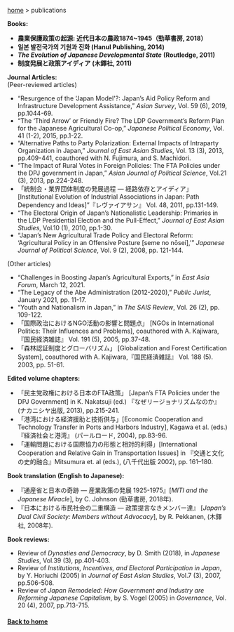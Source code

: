 [home](https://hirosasada.github.io/) > publications  

**Books:**  
- **農業保護政策の起源: 近代日本の農政1874~1945（勁草書房, 2018）**  
- **일본 발전국가의 기원과 진화 (Hanul Publishing, 2014)**  
- ***The Evolution of Japanese Developmental State*** **(Routledge, 2011)**  
- **制度発展と政策アイディア (木鐸社, 2011)**  

**Journal Articles:**  
(Peer-reviewed articles)  
- “Resurgence of the ‘Japan Model'?: Japan’s Aid Policy Reform and Infrastructure Development Assistance,” *Asian Survey*, Vol. 59 (6), 2019, pp.1044-69.  
- “The ‘Third Arrow’ or Friendly Fire? The LDP Government’s Reform Plan for the Japanese Agricultural Co-op,” *Japanese Political Economy*, Vol. 41 (1-2), 2015, pp.1-22.  
- “Alternative Paths to Party Polarization: External Impacts of Intraparty Organization in Japan,” *Journal of East Asian Studies*, Vol. 13 (3), 2013, pp.409-441, coauthored with N. Fujimura, and S. Machidori.  
- “The Impact of Rural Votes in Foreign Policies: The FTA Policies under the DPJ government in Japan,” *Asian Journal of Political Science*, Vol.21 (3), 2013, pp.224-248.  
- 「統制会・業界団体制度の発展過程 ― 経路依存とアイディア」 [Institutional Evolution of Industrial Associations in Japan: Path Dependency and Ideas]”『レヴァイアサン』 Vol. 48, 2011, pp.131-149.  
- “The Electoral Origin of Japan’s Nationalistic Leadership: Primaries in the LDP Presidential Election and the Pull-Effect,” *Journal of East Asian Studies*, Vol.10 (1), 2010, pp.1-30.  
- “Japan’s New Agricultural Trade Policy and Electoral Reform: ‘Agricultural Policy in an Offensive Posture [seme no nōsei],’” *Japanese Journal of Political Science*, Vol. 9 (2), 2008, pp. 121-144.  
  
(Other articles)  
- “Challenges in Boosting Japan’s Agricultural Exports,” in *East Asia Forum*, March 12, 2021.
- “The Legacy of the Abe Administration (2012-2020),” *Public Jurist*, January 2021, pp. 11-17.
- “Youth and Nationalism in Japan,” in *The SAIS Review*, Vol. 26 (2), pp. 109-122.  
- 「国際政治におけるNGO活動の影響と問題点」 [NGOs in International Politics: Their Influences and Problems], coauthored with A. Kajiwara,『国民経済雑誌』 Vol. 191 (5), 2005, pp.37-48.  
- 「森林認証制度とグローバリズム」 [Globalization and Forest Certification System], coauthored with A. Kajiwara,『国民経済雑誌』 Vol. 188 (5). 2003, pp. 51-61.  
  
**Edited volume chapters:**  
- 「民主党政権における日本のFTA政策」 [Japan’s FTA Policies under the DPJ Government] in K. Nakatsuji (ed.) 『なぜリージョナリズムなのか』(ナカニシヤ出版, 2013), pp.215-241.  
- 「港湾における経済援助と技術供与」[Economic Cooperation and Technology Transfer in Ports and Harbors Industry], Kagawa et al. (eds.)『経済社会と港湾』 (パールロード, 2004), pp.83-96.  
- 「運輸問題における国際協力の形態と相対的利得」[International Cooperation and Relative Gain in Transportation Issues] in 『交通と文化の史的融合』Mitsumura et. al (eds.), (八千代出版 2002), pp. 161–180.
  
**Book translation (English to Japanese):**  
- 『通産省と日本の奇跡 — 産業政策の発展 1925-1975』[*MITI and the Japanese Miracle*], by C. Johnson (勁草書房, 2018年).  
- 『日本における市民社会の二重構造 — 政策提言なきメンバー達』 [*Japan’s Dual Civil Society: Members without Advocacy*], by R. Pekkanen, (木鐸社, 2008年).  　　
  
**Book reviews:**  
- Review of *Dynasties and Democracy*, by D. Smith (2018), in *Japanese Studies*, Vol.39 (3), pp.401-403.   
- Review of *Institutions, Incentives, and Electoral Participation in Japan*, by Y. Horiuchi (2005) in *Journal of East Asian Studies*, Vol.7 (3), 2007, pp.506-508.  
- Review of *Japan Remodeled: How Government and Industry are Reforming Japanese Capitalism*, by S. Vogel (2005) in *Governance*, Vol. 20 (4), 2007, pp.713-715.  
   
#### [Back to home](https://hirosasada.github.io/)    
